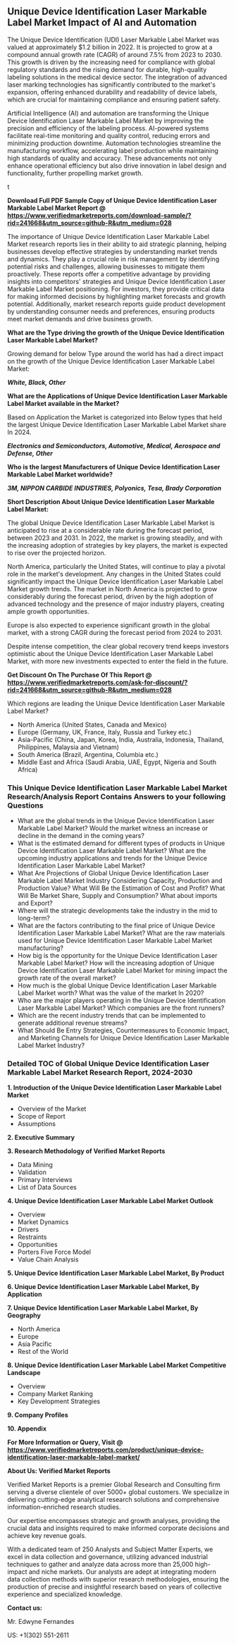 <h2>Unique Device Identification Laser Markable Label Market Impact of AI and Automation</h2><p>The Unique Device Identification (UDI) Laser Markable Label Market was valued at approximately $1.2 billion in 2022. It is projected to grow at a compound annual growth rate (CAGR) of around 7.5% from 2023 to 2030. This growth is driven by the increasing need for compliance with global regulatory standards and the rising demand for durable, high-quality labeling solutions in the medical device sector. The integration of advanced laser marking technologies has significantly contributed to the market's expansion, offering enhanced durability and readability of device labels, which are crucial for maintaining compliance and ensuring patient safety.</p><p>Artificial Intelligence (AI) and automation are transforming the Unique Device Identification Laser Markable Label Market by improving the precision and efficiency of the labeling process. AI-powered systems facilitate real-time monitoring and quality control, reducing errors and minimizing production downtime. Automation technologies streamline the manufacturing workflow, accelerating label production while maintaining high standards of quality and accuracy. These advancements not only enhance operational efficiency but also drive innovation in label design and functionality, further propelling market growth.</p>t</p><p id="" class=""><strong>Download Full PDF Sample Copy of Unique Device Identification Laser Markable Label Market Report @ <a href="https://www.verifiedmarketreports.com/download-sample/?rid=241668&utm_source=github-R&utm_medium=028" target="_blank">https://www.verifiedmarketreports.com/download-sample/?rid=241668&utm_source=github-R&utm_medium=028</a></strong></p><p>The importance of&nbsp;Unique Device Identification Laser Markable Label Market research reports lies in their ability to aid strategic planning, helping businesses develop effective strategies by understanding market trends and dynamics. They play a crucial role in risk management by identifying potential risks and challenges, allowing businesses to mitigate them proactively. These reports offer a competitive advantage by providing insights into competitors' strategies and Unique Device Identification Laser Markable Label Market positioning. For investors, they provide critical data for making informed decisions by highlighting market forecasts and growth potential. Additionally, market research reports guide product development by understanding consumer needs and preferences, ensuring products meet market demands and drive business growth.</p><p><strong>What are the&nbsp;Type driving the growth of the Unique Device Identification Laser Markable Label Market?</strong></p><p id="" class="">Growing demand for below Type around the world has had a direct impact on the growth of the Unique Device Identification Laser Markable Label Market:</p><em><strong>White, Black, Other</strong></em></p><strong>What are the&nbsp;Applications&nbsp;of Unique Device Identification Laser Markable Label Market available in the Market?</strong></p><p id="" class="">Based on Application the Market is categorized into Below types that held the largest Unique Device Identification Laser Markable Label Market share In 2024.</p><em><strong>Electronics and Semiconductors, Automotive, Medical, Aerospace and Defense, Other</strong></em></p><strong>Who is the largest Manufacturers of Unique Device Identification Laser Markable Label Market worldwide?</strong></p><p><em><strong>3M, NIPPON CARBIDE INDUSTRIES, Polyonics, Tesa, Brady Corporation</strong></em></p><p id="" class=""><strong>Short Description About Unique Device Identification Laser Markable Label Market:</strong></p><p>The global Unique Device Identification Laser Markable Label Market is anticipated to rise at a considerable rate during the forecast period, between 2023 and 2031. In 2022, the market is growing steadily, and with the increasing adoption of strategies by key players, the market is expected to rise over the projected horizon.</p><p>North America, particularly the United States, will continue to play a pivotal role in the market's development. Any changes in the United States could significantly impact the Unique Device Identification Laser Markable Label Market growth trends. The market in North America is projected to grow considerably during the forecast period, driven by the high adoption of advanced technology and the presence of major industry players, creating ample growth opportunities.</p><p>Europe is also expected to experience significant growth in the global market, with a strong CAGR during the forecast period from 2024 to 2031.</p><p>Despite intense competition, the clear global recovery trend keeps investors optimistic about the Unique Device Identification Laser Markable Label Market, with more new investments expected to enter the field in the future.</p><p id="" class=""><strong>Get Discount On The Purchase Of This Report @ <a href="https://www.verifiedmarketreports.com/ask-for-discount/?rid=241668&utm_source=github-R&utm_medium=028" target="_blank">https://www.verifiedmarketreports.com/ask-for-discount/?rid=241668&utm_source=github-R&utm_medium=028</a></strong></p>Which regions are leading the Unique Device Identification Laser Markable Label Market?</p><ul><li>North America (United States, Canada and Mexico)</li><li>Europe (Germany, UK, France, Italy, Russia and Turkey etc.)</li><li>Asia-Pacific (China, Japan, Korea, India, Australia, Indonesia, Thailand, Philippines, Malaysia and Vietnam)</li><li>South America (Brazil, Argentina, Columbia etc.)</li><li>Middle East and Africa (Saudi Arabia, UAE, Egypt, Nigeria and South Africa)</li></ul><h3 id="" class="">This Unique Device Identification Laser Markable Label Market Research/Analysis Report Contains Answers to your following Questions</h3><ul><li>What are the global trends in the Unique Device Identification Laser Markable Label Market? Would the market witness an increase or decline in the demand in the coming years?</li><li>What is the estimated demand for different types of products in Unique Device Identification Laser Markable Label Market? What are the upcoming industry applications and trends for the Unique Device Identification Laser Markable Label Market?</li><li>What Are Projections of Global Unique Device Identification Laser Markable Label Market Industry Considering Capacity, Production and Production Value? What Will Be the Estimation of Cost and Profit? What Will Be Market Share, Supply and Consumption? What about imports and Export?</li><li>Where will the strategic developments take the industry in the mid to long-term?</li><li>What are the factors contributing to the final price of Unique Device Identification Laser Markable Label Market? What are the raw materials used for Unique Device Identification Laser Markable Label Market manufacturing?</li><li>How big is the opportunity for the Unique Device Identification Laser Markable Label Market? How will the increasing adoption of Unique Device Identification Laser Markable Label Market for mining impact the growth rate of the overall market?</li><li>How much is the global Unique Device Identification Laser Markable Label Market worth? What was the value of the market In 2020?</li><li>Who are the major players operating in the Unique Device Identification Laser Markable Label Market? Which companies are the front runners?</li><li>Which are the recent industry trends that can be implemented to generate additional revenue streams?</li><li>What Should Be Entry Strategies, Countermeasures to Economic Impact, and Marketing Channels for Unique Device Identification Laser Markable Label Market Industry?</li></ul><h3 id="" class="">Detailed TOC of Global Unique Device Identification Laser Markable Label Market Research Report, 2024-2030</h3><p id="" class=""><strong>1. Introduction of the Unique Device Identification Laser Markable Label Market</strong></p><ul><li>Overview of the Market</li><li>Scope of Report</li><li>Assumptions</li></ul><p id="" class=""><strong>2. Executive Summary</strong></p><p id="" class=""><strong>3. Research Methodology of Verified Market Reports</strong></p><ul><li>Data Mining</li><li>Validation</li><li>Primary Interviews</li><li>List of Data Sources</li></ul><p id="" class=""><strong>4. Unique Device Identification Laser Markable Label Market Outlook</strong></p><ul><li>Overview</li><li>Market Dynamics</li><li>Drivers</li><li>Restraints</li><li>Opportunities</li><li>Porters Five Force Model</li><li>Value Chain Analysis</li></ul><p id="" class=""><strong>5. Unique Device Identification Laser Markable Label Market, By Product</strong></p><p id="" class=""><strong>6. Unique Device Identification Laser Markable Label Market, By Application</strong></p><p id="" class=""><strong>7. Unique Device Identification Laser Markable Label Market, By Geography</strong></p><ul><li>North America</li><li>Europe</li><li>Asia Pacific</li><li>Rest of the World</li></ul><p id="" class=""><strong>8. Unique Device Identification Laser Markable Label Market Competitive Landscape</strong></p><ul><li>Overview</li><li>Company Market Ranking</li><li>Key Development Strategies</li></ul><p id="" class=""><strong>9. Company Profiles</strong></p><p id="" class=""><strong>10. Appendix</strong></p><p id="" class=""><strong>For More Information or Query, Visit @ <a href="https://www.verifiedmarketreports.com/product/unique-device-identification-laser-markable-label-market/" target="_blank">https://www.verifiedmarketreports.com/product/unique-device-identification-laser-markable-label-market/</a></strong></p><p id="" class=""><strong>About Us: Verified Market Reports</strong></p><p id="" class="">Verified Market Reports is a premier Global Research and Consulting firm serving a diverse clientele of over 5000+ global customers. We specialize in delivering cutting-edge analytical research solutions and comprehensive information-enriched research studies.</p><p id="" class="">Our expertise encompasses strategic and growth analyses, providing the crucial data and insights required to make informed corporate decisions and achieve key revenue goals.</p><p id="" class="">With a dedicated team of 250 Analysts and Subject Matter Experts, we excel in data collection and governance, utilizing advanced industrial techniques to gather and analyze data across more than 25,000 high-impact and niche markets. Our analysts are adept at integrating modern data collection methods with superior research methodologies, ensuring the production of precise and insightful research based on years of collective experience and specialized knowledge.</p><p id="" class=""><strong>Contact us:</strong></p><p id="" class="">Mr. Edwyne Fernandes</p><p id="" class="">US: +1(302) 551-2611</p>